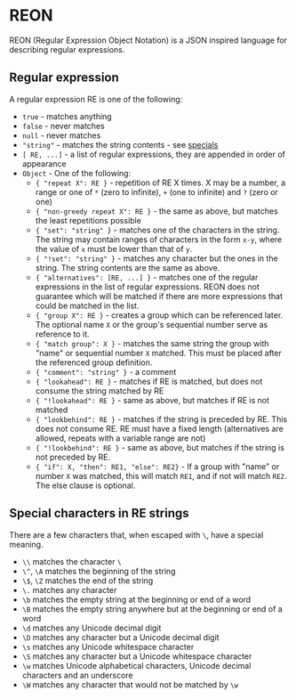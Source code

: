 # REON
REON (Regular Expression Object Notation) is a JSON inspired language for describing regular expressions.

## Regular expression
A regular expression RE is one of the following:
 * `true` - matches anything
 * `false` - never matches
 * `null` - never matches
 * `"string"` - matches the string contents - see [specials](#special)
 * `[ RE, ...]` - a list of regular expressions, they are appended in order of appearance
 * `Object` - One of the following:
   * `{ "repeat X": RE }` - repetition of RE X times. X may be a number, a range or one of `*` (zero to infinite), `+` (one to infinite) and `?` (zero or one)
   * `{ "non-greedy repeat X": RE }` - the same as above, but matches the least repetitions possible
   * `{ "set": "string" }` - matches one of the characters in the string. The string may contain ranges of characters in the form `x-y`, where the value of `x` must be lower than that of `y`.
   * `{ "!set": "string" }` - matches any character but the ones in the string. The string contents are the same as above.
   * `{ "alternatives": [RE, ...] }` - matches one of the regular expressions in the list of regular expressions. REON does not guarantee which will be matched if there are more expressions that could be matched in the list.
   * `{ "group X": RE }` - creates a group which can be referenced later. The optional name `X` or the group's sequential number serve as reference to it.
   * `{ "match group": X }` - matches the same string the group with "name" or sequential number `X` matched. This must be placed after the referenced group definition.
   * `{ "comment": "string" }` - a comment
   * `{ "lookahead": RE }` - matches if RE is matched, but does not consume the string matched by RE
   * `{ "!lookahead": RE }` - same as above, but matches if RE is not matched
   * `{ "lookbehind": RE }` - matches if the string is preceded by RE. This does not consume RE. RE must have a fixed length (alternatives are allowed, repeats with a variable range are not)
   * `{ "!lookbehind": RE }` - same as above, but matches if the string is not preceded by RE.
   * `{ "if": X, "then": RE1, "else": RE2}` - If a group with "name" or number `X` was matched, this will match `RE1`, and if not will match `RE2`. The else clause is optional.

## <a name="special"></a>Special characters in RE strings
There are a few characters that, when escaped with `\`, have a special meaning.

 * `\\` matches the character `\`
 * `\^`, `\A` matches the beginning of the string
 * `\$`, `\Z` matches the end of the string
 * `\.` matches any character
 * `\b` matches the empty string at the beginning or end of a word
 * `\B` matches the empty string anywhere but at the beginning or end of a word
 * `\d` matches any Unicode decimal digit
 * `\D` matches any character but a Unicode decimal digit
 * `\s` matches any Unicode whitespace character
 * `\S` matches any character but a Unicode whitespace character
 * `\w` matches Unicode alphabetical characters, Unicode decimal characters and an underscore
 * `\W` matches any character that would not be matched by `\w`